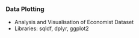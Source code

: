 ### Data Plotting
- Analysis and Visualisation of Economist Dataset
- Libraries: sqldf, dplyr, ggplot2
